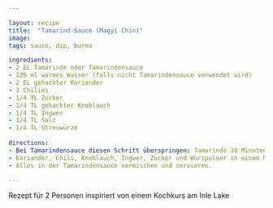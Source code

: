 ```yaml
---

layout: recipe
title:  "Tamarind Sauce (Magyi Chin)"
image: 
tags: sauce, dip, burma

ingredients:
- 2 EL Tamarinde oder Tamarindensauce
- 125 ml warmes Wasser (falls nicht Tamarindensauce verwendet wird)
- 2 EL gehackter Koriander
- 3 Chilies
- 1/4 TL Zucker
- 1/4 TL gehackter Knoblauch
- 1/4 TL Ingwer
- 1/4 TL Salz
- 1/4 TL Streuwürze 
 
directions:
- Bei Tamarindensauce diesen Schritt überspringen: Tamarinde 10 Minuten in Wasser einweichen und von hand ausdrücken. Durch ein Sieb geben um die Kerne zu entfernen.
- Koriander, Chili, Knoblauch, Ingwer, Zucker und Würzpulver in einem Mörser oder Mixer zermahlen
- Alles in der Tamarindensauce vermischen und servieren.

---
```


Rezept für 2 Personen inspiriert von einem Kochkurs am Inle Lake

